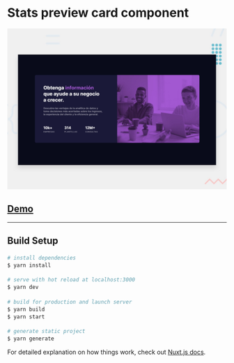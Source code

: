 # Stats preview card component
![Preview](./assets/preview.jpg)

## [Demo](https://lebazeraus.github.io/stats-preview-card-component)

---

## Build Setup

```bash
# install dependencies
$ yarn install

# serve with hot reload at localhost:3000
$ yarn dev

# build for production and launch server
$ yarn build
$ yarn start

# generate static project
$ yarn generate
```

For detailed explanation on how things work, check out [Nuxt.js docs](https://nuxtjs.org).
